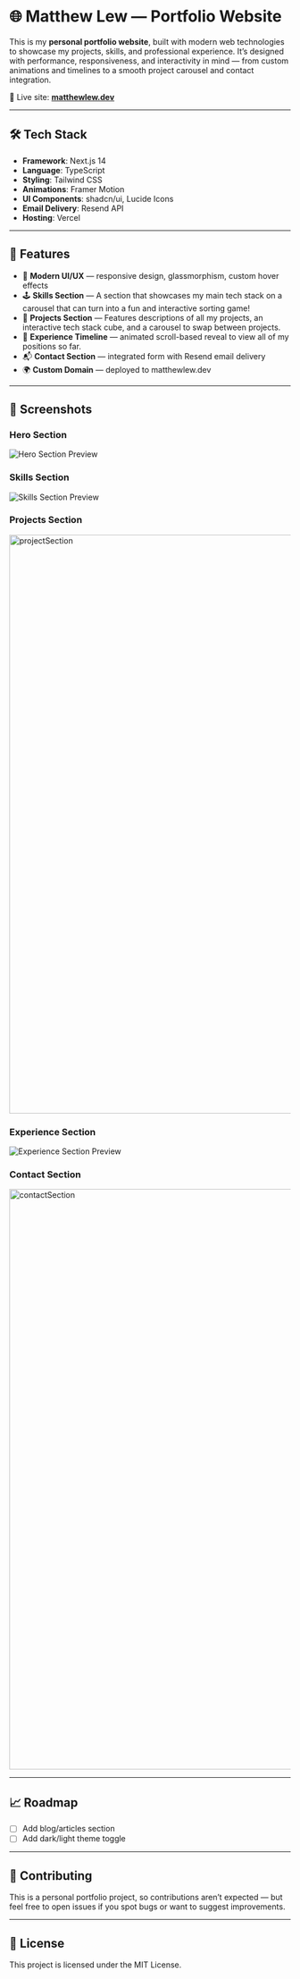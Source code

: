 # 🌐 Matthew Lew — Portfolio Website

This is my **personal portfolio website**, built with modern web technologies to showcase my projects, skills, and professional experience.
It’s designed with performance, responsiveness, and interactivity in mind — from custom animations and timelines to a smooth project carousel and contact integration.

🔗 Live site: [**matthewlew.dev**](https://matthewlew.dev)

---

## 🛠 Tech Stack

* **Framework**: Next.js 14
* **Language**: TypeScript
* **Styling**: Tailwind CSS
* **Animations**: Framer Motion
* **UI Components**: shadcn/ui, Lucide Icons
* **Email Delivery**: Resend API
* **Hosting**: Vercel

---

## 📂 Features

* 🎨 **Modern UI/UX** — responsive design, glassmorphism, custom hover effects
* 🕹 **Skills Section** — A section that showcases my main tech stack on a carousel that can turn into a fun and interactive sorting game!
* 💼 **Projects Section** — Features descriptions of all my projects, an interactive tech stack cube, and a carousel to swap between projects.
* 📜 **Experience Timeline** — animated scroll-based reveal to view all of my positions so far.
* 📬 **Contact Section** — integrated form with Resend email delivery
* 🌍 **Custom Domain** — deployed to matthewlew\.dev

---

## 📸 Screenshots

### Hero Section

![Hero Section Preview](https://github.com/user-attachments/assets/39d67dbc-1438-430d-8c78-80a0e245d2cf)

### Skills Section

![Skills Section Preview](https://github.com/user-attachments/assets/8b36c2f1-909b-456e-8214-b4c1e78ca483)

### Projects Section

<img width="1919" height="1036" alt="projectSection" src="https://github.com/user-attachments/assets/0926bf7b-c447-40ab-9d8e-d93b0f65c1a7" />

### Experience Section

![Experience Section Preview](https://github.com/user-attachments/assets/763be179-3905-4742-b352-56b32df9e1c8)

### Contact Section

<img width="1920" height="1039" alt="contactSection" src="https://github.com/user-attachments/assets/d91ef10a-4666-493a-8e7b-20e06e5bb1b1" />

---

## 📈 Roadmap

* [ ] Add blog/articles section
* [ ] Add dark/light theme toggle

---

## 🤝 Contributing

This is a personal portfolio project, so contributions aren’t expected — but feel free to open issues if you spot bugs or want to suggest improvements.

---

## 📄 License

This project is licensed under the MIT License.
